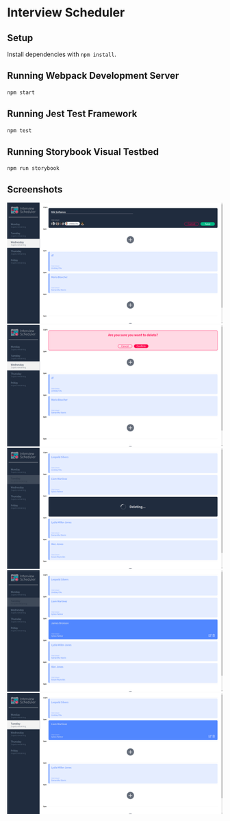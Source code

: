# Interview Scheduler

## Setup

Install dependencies with `npm install`.

## Running Webpack Development Server

```sh
npm start
```

## Running Jest Test Framework

```sh
npm test
```

## Running Storybook Visual Testbed

```sh
npm run storybook
```
## Screenshots

!["Appointment form"](https://github.com/nsofianos/scheduler/blob/master/docs/appointment-form.png?raw=true)
!["Delete confirm message"](https://github.com/nsofianos/scheduler/blob/master/docs/confirm-message.png?raw=true)
!["Deleting wait message"](https://github.com/nsofianos/scheduler/blob/master/docs/delete.png?raw=true)
!["No appointment spots remaining"](https://github.com/nsofianos/scheduler/blob/master/docs/fully-booked.png?raw=true)
!["Appointment list"](https://github.com/nsofianos/scheduler/blob/master/docs/interview-list.png?raw=true)